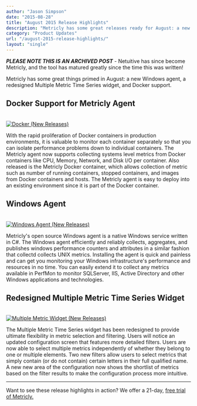 ```yaml
---
author: "Jason Simpson"
date: "2015-08-28"
title: "August 2015 Release Highlights"
description: "Metricly has some great releases ready for August: a new Windows agent, a redesigned Multiple Metric Time Series widget, and Docker support."
category: "Product Updates"
url: "/august-2015-release-highlights/"
layout: "single"
---
```

***PLEASE NOTE THIS IS AN ARCHIVED POST*** - Netuitive has since become Metricly, and the tool has matured greatly since the time this was written!

Metricly has some great things primed in August: a new Windows agent, a redesigned Multiple Metric Time Series widget, and Docker support.

Docker Support for Metricly Agent
----------------------------------

[\
![Docker (New Releases)](https://s3-us-west-2.amazonaws.com/com-netuitive-app-usw2-public/wp-content/uploads/2016/03/docker-1024x524.jpg)](https://s3-us-west-2.amazonaws.com/com-netuitive-app-usw2-public/wp-content/uploads/2016/03/docker-1024x524.jpg)

With the rapid proliferation of Docker containers in production environments, it is valuable to monitor each container separately so that you can isolate performance problems down to individual containers. The Metricly agent now supports collecting systems level metrics from Docker containers like CPU, Memory, Network, and Disk I/O per container. Also released is the Metricly Docker container, which allows collection of metric such as number of running containers, stopped containers, and images from Docker containers and hosts. The Metricly agent is easy to deploy into an existing environment since it is part of the Docker container.

Windows Agent
-------------

[\
![Windows Agent (New Releases)](https://s3-us-west-2.amazonaws.com/com-netuitive-app-usw2-public/wp-content/uploads/2016/03/windowsAgent-1024x393.jpg)](https://s3-us-west-2.amazonaws.com/com-netuitive-app-usw2-public/wp-content/uploads/2016/03/windowsAgent-1024x393.jpg)

Metricly's open source Windows agent is a native Windows service written in C#. The Windows agent efficiently and reliably collects, aggregates, and publishes windows performance counters and attributes in a similar fashion that collectd collects UNIX metrics. Installing the agent is quick and painless and can get you monitoring your Windows infrastructure's performance and resources in no time. You can easily extend it to collect any metrics available in PerfMon to monitor SQLServer, IIS, Active Directory and other Windows applications and technologies.

Redesigned Multiple Metric Time Series Widget
---------------------------------------------

[\
![Multiple Metric Widget (New Releases)](https://s3-us-west-2.amazonaws.com/com-netuitive-app-usw2-public/wp-content/uploads/2016/03/MultipleMeticWidget.jpg)](https://s3-us-west-2.amazonaws.com/com-netuitive-app-usw2-public/wp-content/uploads/2016/03/MultipleMeticWidget.jpg)

The Multiple Metric Time Series widget has been redesigned to provide ultimate flexibility in metric selection and filtering. Users will notice an updated configuration screen that features more detailed filters. Users are now able to select multiple metrics independently of whether they belong to one or multiple elements. Two new filters allow users to select metrics that simply contain (or do not contain) certain letters in their full qualified name. A new new area of the configuration now shows the shortlist of metrics based on the filter results to make the configuration process more intuitive.

* * * * *
Want to see these release highlights in action? We offer a 21-day, [free trial of Metricly.](/signup)
